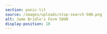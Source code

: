 ```yaml
---
section: panic-lit
source: /images/uploads/stop-search-500.png
alt: Jame Bridle's Form 5090
display-position: 10
---
```

